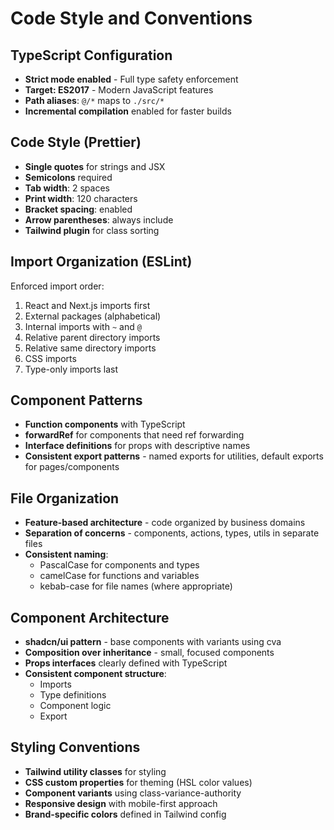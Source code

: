 # Code Style and Conventions

## TypeScript Configuration
- **Strict mode enabled** - Full type safety enforcement
- **Target: ES2017** - Modern JavaScript features
- **Path aliases**: `@/*` maps to `./src/*`
- **Incremental compilation** enabled for faster builds

## Code Style (Prettier)
- **Single quotes** for strings and JSX
- **Semicolons** required
- **Tab width**: 2 spaces
- **Print width**: 120 characters
- **Bracket spacing**: enabled
- **Arrow parentheses**: always include
- **Tailwind plugin** for class sorting

## Import Organization (ESLint)
Enforced import order:
1. React and Next.js imports first
2. External packages (alphabetical)
3. Internal imports with `~` and `@`
4. Relative parent directory imports
5. Relative same directory imports
6. CSS imports
7. Type-only imports last

## Component Patterns
- **Function components** with TypeScript
- **forwardRef** for components that need ref forwarding
- **Interface definitions** for props with descriptive names
- **Consistent export patterns** - named exports for utilities, default exports for pages/components

## File Organization
- **Feature-based architecture** - code organized by business domains
- **Separation of concerns** - components, actions, types, utils in separate files
- **Consistent naming**:
  - PascalCase for components and types
  - camelCase for functions and variables
  - kebab-case for file names (where appropriate)

## Component Architecture
- **shadcn/ui pattern** - base components with variants using cva
- **Composition over inheritance** - small, focused components
- **Props interfaces** clearly defined with TypeScript
- **Consistent component structure**:
  - Imports
  - Type definitions
  - Component logic
  - Export

## Styling Conventions
- **Tailwind utility classes** for styling
- **CSS custom properties** for theming (HSL color values)
- **Component variants** using class-variance-authority
- **Responsive design** with mobile-first approach
- **Brand-specific colors** defined in Tailwind config